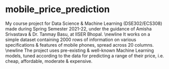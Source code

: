 # mobile_price_prediction
My course project for Data Science &amp; Machine Learning (DSE302/ECS308) made during Spring Semester 2021-22, under the guidance of Amisha Srivastava &amp; Dr. Tanmay Basu, at IISER Bhopal.
\newline It works on a simple dataset containing 2000 rows of information on various specifications &amp; features of mobile phones, spread across 20 columns.
\newline The project uses pre-existing &amp; well-known Machine Learning models, tuned according to the data for predicting a range of their price, i.e. cheap, affordable, moderate &amp; expensive. 
